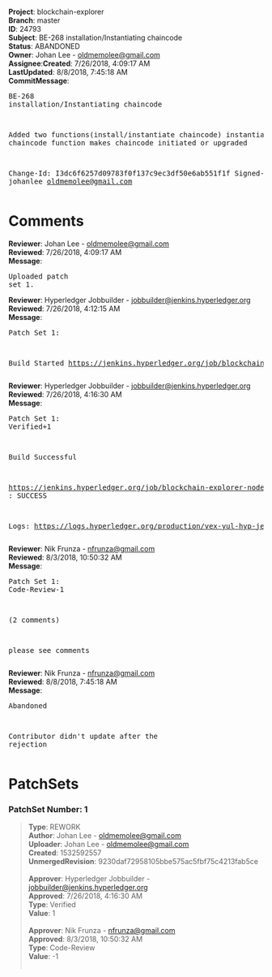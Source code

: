 <strong>Project</strong>: blockchain-explorer</br><strong>Branch</strong>: master<br><strong>ID</strong>: 24793<br><strong>Subject</strong>: BE-268 installation/Instantiating chaincode<br><strong>Status</strong>: ABANDONED<br><strong>Owner</strong>: Johan Lee - oldmemolee@gmail.com<br><strong>Assignee</strong>:<strong>Created</strong>: 7/26/2018, 4:09:17 AM<br><strong>LastUpdated</strong>: 8/8/2018, 7:45:18 AM<br><strong>CommitMessage</strong>:<br><pre>BE-268 installation/Instantiating chaincode

Added two functions(install/instantiate chaincode)
instantiate chaincode function makes chaincode initiated or upgraded

Change-Id: I3dc6f6257d09783f0f137c9ec3df50e6ab551f1f
Signed-off-by: johanlee <oldmemolee@gmail.com>
</pre><h1>Comments</h1><strong>Reviewer</strong>: Johan Lee - oldmemolee@gmail.com<br><strong>Reviewed</strong>: 7/26/2018, 4:09:17 AM<br><strong>Message</strong>: <pre>Uploaded patch set 1.</pre><strong>Reviewer</strong>: Hyperledger Jobbuilder - jobbuilder@jenkins.hyperledger.org<br><strong>Reviewed</strong>: 7/26/2018, 4:12:15 AM<br><strong>Message</strong>: <pre>Patch Set 1:

Build Started https://jenkins.hyperledger.org/job/blockchain-explorer-node6-verify-x86_64/342/</pre><strong>Reviewer</strong>: Hyperledger Jobbuilder - jobbuilder@jenkins.hyperledger.org<br><strong>Reviewed</strong>: 7/26/2018, 4:16:30 AM<br><strong>Message</strong>: <pre>Patch Set 1: Verified+1

Build Successful 

https://jenkins.hyperledger.org/job/blockchain-explorer-node6-verify-x86_64/342/ : SUCCESS

Logs: https://logs.hyperledger.org/production/vex-yul-hyp-jenkins-3/blockchain-explorer-node6-verify-x86_64/342</pre><strong>Reviewer</strong>: Nik Frunza - nfrunza@gmail.com<br><strong>Reviewed</strong>: 8/3/2018, 10:50:32 AM<br><strong>Message</strong>: <pre>Patch Set 1: Code-Review-1

(2 comments)

please see comments</pre><strong>Reviewer</strong>: Nik Frunza - nfrunza@gmail.com<br><strong>Reviewed</strong>: 8/8/2018, 7:45:18 AM<br><strong>Message</strong>: <pre>Abandoned

Contributor didn't update after the rejection</pre><h1>PatchSets</h1><h3>PatchSet Number: 1</h3><blockquote><strong>Type</strong>: REWORK<br><strong>Author</strong>: Johan Lee - oldmemolee@gmail.com<br><strong>Uploader</strong>: Johan Lee - oldmemolee@gmail.com<br><strong>Created</strong>: 1532592557<br><strong>UnmergedRevision</strong>: 9230daf72958105bbe575ac5fbf75c4213fab5ce<br><br><strong>Approver</strong>: Hyperledger Jobbuilder - jobbuilder@jenkins.hyperledger.org<br><strong>Approved</strong>: 7/26/2018, 4:16:30 AM<br><strong>Type</strong>: Verified<br><strong>Value</strong>: 1<br><br><strong>Approver</strong>: Nik Frunza - nfrunza@gmail.com<br><strong>Approved</strong>: 8/3/2018, 10:50:32 AM<br><strong>Type</strong>: Code-Review<br><strong>Value</strong>: -1<br><br></blockquote>